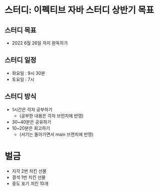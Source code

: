 # 스터디: 이펙티브 자바 스터디 상반기 목표

## 스터디 목표
* 2022 6월 26일 까지 완독하기

## 스터디 일정
* 화요일 : 9시 30분
* 토요일 : 7시 

## 스터디 방식
* 1시간은 각자 공부하기 
  * (공부한 내용은 각자 브런치에 반영)
* 30~40분은 공유하기
* 10~20분은 회고하기 
  * (서기는 돌아가면서 main 브랜치에 반영)

# 벌금 
* 지각 2번 치킨 선물
* 결석 1번 치킨 선물
* 중도 포기 치킨 10개

